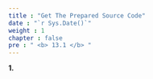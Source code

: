 ```yaml
---
title : "Get The Prepared Source Code"
date : "`r Sys.Date()`"
weight : 1
chapter : false
pre : " <b> 13.1 </b> "
---
```


**1.**